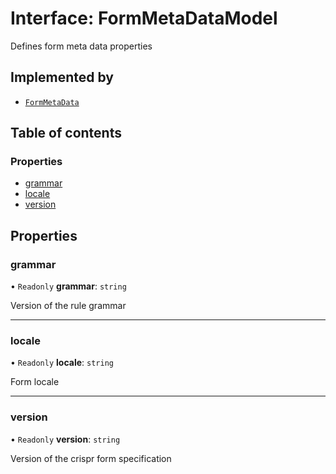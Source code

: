 # Interface: FormMetaDataModel

Defines form meta data properties

## Implemented by

- [`FormMetaData`](../classes/FormMetaData.md)

## Table of contents

### Properties

- [grammar](FormMetaDataModel.md#grammar)
- [locale](FormMetaDataModel.md#locale)
- [version](FormMetaDataModel.md#version)

## Properties

### grammar

• `Readonly` **grammar**: `string`

Version of the rule grammar

___

### locale

• `Readonly` **locale**: `string`

Form locale

___

### version

• `Readonly` **version**: `string`

Version of the crispr form specification
